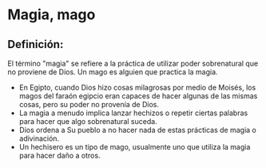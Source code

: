 # Magia, mago

## Definición: 

El término "magia" se refiere a la práctica de utilizar poder sobrenatural que no proviene de Dios. Un mago es alguien que practica la magia.

* En Egipto, cuando Dios hizo cosas milagrosas por medio de Moisés, los magos del faraón egipcio eran capaces de hacer algunas de las mismas cosas, pero su poder no provenía de Dios.
* La magia a menudo implica lanzar hechizos o repetir ciertas palabras  para hacer que algo sobrenatural suceda.
* Dios ordena a Su pueblo a no hacer nada de estas prácticas de magia o adivinación.
* Un hechisero es un tipo de mago, usualmente uno que utiliza la magia para hacer daño a otros.

